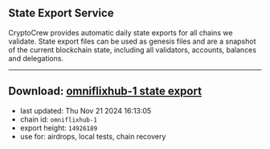 ## State Export Service
CryptoCrew provides automatic daily state exports for all chains we validate. State export files can be used as genesis files and are a snapshot of the current blockchain state, including all validators, accounts, balances and delegations.

---
**Download: [omniflixhub-1 state export](https://dl-eu2.ccvalidators.com/SERVICE/omniflixhub/omniflixhub-1_export_14926189.json)**
---

- last updated: Thu Nov 21 2024 16:13:05
- chain id: `omniflixhub-1`
- export height: `14926189`
- use for: airdrops, local tests, chain recovery
